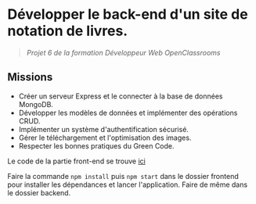 # Développer le back-end d'un site de notation de livres.

> *Projet 6 de la formation Développeur Web OpenClassrooms*

## Missions
- Créer un serveur Express et le connecter à la base de données MongoDB. 
- Développer les modèles de données et implémenter des opérations CRUD. 
- Implémenter un système d'authentification sécurisé. 
- Gérer le téléchargement et l'optimisation des images.
- Respecter les bonnes pratiques du Green Code.


Le code de la partie front-end se trouve [ici](https://github.com/OpenClassrooms-Student-Center/P7-Dev-Web-livres) 

Faire la commande `npm install` puis `npm start` dans le dossier frontend pour installer les dépendances et lancer l'application. Faire de même dans le dossier backend. 

